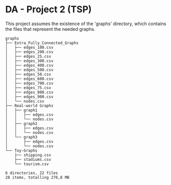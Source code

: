 # DA - Project 2 (TSP)

This project assumes the existence of the 'graphs' directory, which 
contains the files that represent the needed graphs.
```
graphs
├── Extra_Fully_Connected_Graphs
│   ├── edges_100.csv
│   ├── edges_200.csv
│   ├── edges_25.csv
│   ├── edges_300.csv
│   ├── edges_400.csv
│   ├── edges_500.csv
│   ├── edges_50.csv
│   ├── edges_600.csv
│   ├── edges_700.csv
│   ├── edges_75.csv
│   ├── edges_800.csv
│   ├── edges_900.csv
│   └── nodes.csv
├── Real-world Graphs
│   ├── graph1
│   │   ├── edges.csv
│   │   └── nodes.csv
│   ├── graph2
│   │   ├── edges.csv
│   │   └── nodes.csv
│   └── graph3
│       ├── edges.csv
│       └── nodes.csv
└── Toy-Graphs
    ├── shipping.csv
    ├── stadiums.csv
    └── tourism.csv
    
6 directories, 22 files
28 items, totalling 276,8 MB
```